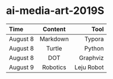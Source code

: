 # ai-media-art-2019S

| Time        |  Content    |  Tool         |
| :---        |    :----:   |          ---: |
| August 8    |  Markdown   |  Typora       |
| August 8    |  Turtle     |  Python       |
| August 8    |  DOT        |  Graphviz     |
| August 9    |  Robotics   |  Leju Robot   |
